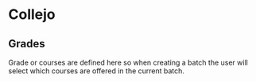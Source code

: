 # Collejo 
## Grades

Grade or courses are defined here so when creating a batch the user will select which courses are offered in the current batch.
